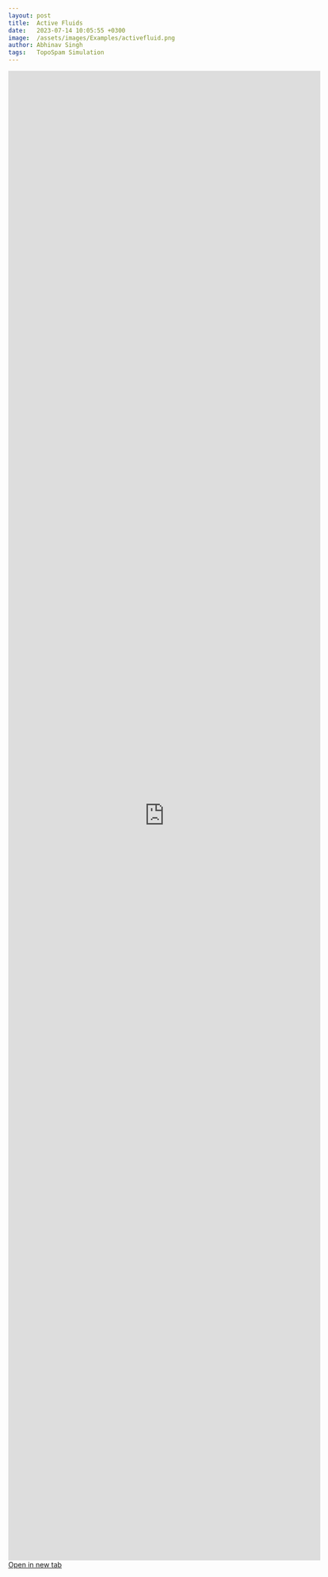 ```yaml
---
layout: post
title:  Active Fluids
date:   2023-07-14 10:05:55 +0300
image:  /assets/images/Examples/activefluid.png
author: Abhinav Singh
tags:   TopoSpam Simulation
---
```


<iframe src="https://nbviewer.jupyter.org/github/abhinavsns/topospam/blob/main/examples/ActiveFluid.ipynb" width="125%" height="3000px" frameborder="0"></iframe>
<br>
<a href="https://github.com/abhinavsns/topospam/blob/main/examples/ActiveFluid.ipynb" target="_blank" class="btn btn-primary">Open in new tab</a>
